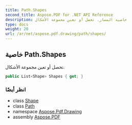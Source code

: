```yaml
---
title: Path.Shapes
second_title: Aspose.PDF for .NET API Reference
description: خاصية المسار. تحصل أو تعين مجموعة الأشكال
type: docs
weight: 20
url: /ar/net/aspose.pdf.drawing/path/shapes/
---
```

## خاصية Path.Shapes

تحصل أو تعين مجموعة الأشكال.

```csharp
public List<Shape> Shapes { get; }
```

### انظر أيضًا

* class [Shape](../../shape/)
* class [Path](../)
* namespace [Aspose.Pdf.Drawing](../../../aspose.pdf.drawing/)
* assembly [Aspose.PDF](../../../)